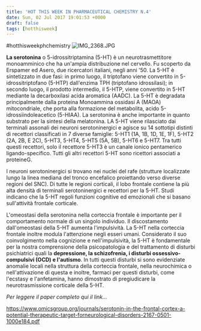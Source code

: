 ```yaml
---
title: 'HOT THIS WEEK IN PHARMACEUTICAL CHEMISTRY N.4'
date: Sun, 02 Jul 2017 19:01:53 +0000
draft: false
tags: [hotthisweek]
---
```


#hotthisweekphchemistry ![IMG_2368.JPG](/img/hot-this-week-in-pharmaceutical-chemistry-n-4.md/img_2368.jpg?w=400)

**La serotonina** o 5-idrossitriptamina (5-HT) è un neurotrasmettitore monoamminico che ha un'ampia distribuzione nel cervello. Fu scoperto da Erspamer ed Asero, due ricercatori italiani, negli anni '50. La 5-HT è sintetizzato in due fasi: in primo luogo, il triptofano viene convertito in 5-idrossitriptofano (5-HTP) dall'enzima TPH (triptofano idrossilasi); in secondo luogo, il prodotto intermedio, il 5-HTP, viene convertito in 5-HT mediante la decarboxilasi acida aromatica (AADC). La 5-HT è degradata principalmente dalla proteina Monoammina ossidasi A (MAOA) mitocondriale, che porta alla formazione del metabolita, acido 5-idrossiindoleacetico (5-HIAA). La serotonina è anche importante in quanto substrato per la sintesi della melatonina. LA 5-HT viene rilasciato dai terminali assonali dei neuroni serotoninergici e agisce su 14 sottotipi distinti di recettori classificati in 7 diverse famiglie: 5-HT1 (1A, 1B, 1D, 1E, 1F), 5-HT2 (2A, 2B, E 2C), 5-HT3, 5-HT4, 5-HT5 (5A, 5B), 5-HT6 e 5-HT7. Tra tutti questi recettori, solo il recettore 5-HT3 è un canale ionico pentamerico ligando-specifico. Tutti gli altri recettori 5-HT sono ricettori associati a proteine ​​G.

I neuroni serotoninergici si trovano nei nuclei del rafe (strutture localizzate lungo la linea mediana del tronco encefalico proiettando verso diverse regioni del SNC). Di tutte le regioni corticali, il lobo frontale contiene la più alta densità di terminali serotoninergici e recettori per la 5-HT. Studi indicano che la 5-HT regoli funzioni cognitive ed emozionali che si basano sull'attività frontale corticale.

L'omeostasi della serotonina nella corteccia frontale è importante per il comportamento normale di un singolo individuo. Il discostamento dall'omeostasi della 5-HT aumenta l'impulsività. La 5-HT nella corteccia frontale inoltre modula l'attenzione negli esseri umani. Considerato il suo coinvolgimento nella cognizione e nell'impulsività, la 5-HT è fondamentale per la nostra comprensione della psicopatologia e del trattamento di disturbi psichiatrici quali la **depressione, la schizofrenia, i disturbi ossessivo-compulsivi (OCD) e l'autismo**. In tutti questi disturbi si sono evidenziate anomalie locali nella struttura della corteccia frontale, nella neurochimica o nell'attivazione di questa e inoltre, farmaci per questi disturbi, come l'ecstasy e l'anfetamina, hanno dimostrato di pregiudicare la neurotrasmissione corticale della 5-HT.

_Per leggere il paper completo qui il link..._

https://www.omicsgroup.org/journals/serotonin-in-the-frontal-cortex-a-potential-therapeutic-target-forneurological-disorders-2167-0501-1000e184.pdf